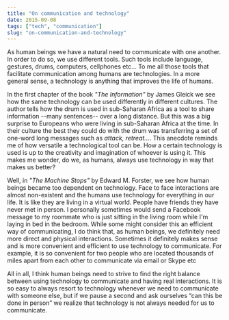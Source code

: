 ```yaml
---
title: "On communication and technology"
date: 2015-09-08
tags: ["tech", "communication"]
slug: "on-communication-and-technology"
---
```


As human beings we have a natural need to communicate with one another. In order to do so, we use different tools. Such tools include language, gestures, drums, computers, cellphones etc...
To me all those tools that facilitate communication among humans are technologies. In a more general sense, a technology is anything that improves the life of humans. 

In the first chapter of the book *"The Information"* by James Gleick we see how the same technology can be used differently in different cultures. The author tells how the drum is used in sub-Saharan Africa as a tool to share information --many sentences-- over a long distance. But this was a big surprise to Europeans who were living in sub-Saharan Africa at the time. In their culture the best they could do with the drum was transferring a set of one-word long messages such as *attack, retreat...*. This anecdote reminds me of how versatile a technological tool can be. How a certain technology is used is up to the creativity and imagination of whoever is using it. This makes me wonder, do we, as humans, always use technology in way that makes us better? 

Well, in *"The Machine Stops"* by Edward M. Forster, we see how human beings became too dependent on technology. Face to face interactions are almost non-existent and the humans use technology for everything in our life. It is like they are living in a virtual world. People have friends they have never met in person. I personally sometimes would send a Facebook message to my roommate who is just sitting in the living room while I'm laying in bed in the bedroom. While some might consider this an efficient way of communicating, I do think that, as human beings, we definitely need more direct and physical interactions. Sometimes it definitely makes sense and is more   convenient and efficient to use technology to communicate. For example, it is so convenient for two people who are located thousands of miles apart from each other to communicate via email or Skype etc

All in all, I think human beings need to strive to find the right balance between using technology to communicate and having real interactions. It is so easy to always resort to technology whenever we need to communicate with someone else, but if we pause a second and ask ourselves “can this be done in person” we realize that technology is not always needed for us to communicate.